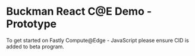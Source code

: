 # Buckman React C@E Demo - Prototype

To get started on Fastly Compute@Edge - JavaScript please ensure CID is added to beta program.
